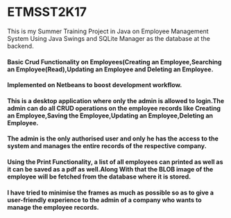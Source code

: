 # ETMSST2K17
This is my Summer Training Project in Java on Employee Management System Using Java Swings and SQLite Manager as the database at the backend.

#### Basic Crud Functionality on Employees(Creating an Employee,Searching an Employee(Read),Updating an Employee and Deleting an Employee.

#### Implemented on Netbeans to boost development workflow.

#### This is a desktop application where only the admin is allowed to login.The admin can do all CRUD operations on the employee records like Creating an Employee,Saving the Employee,Updating an Employee,Deleting an Employee.

#### The admin is the only authorised user and only he has the access to the system and manages the entire records of the respective company.

####  Using the Print Functionality, a list of all employees can printed as well as it can be saved as a pdf as well.Along With that the BLOB image of the employee will be fetched from the database where it is stored.

#### I have tried to minimise the frames as much as possible so as to give a user-friendly experience to the admin of a company who wants to manage the employee records.


